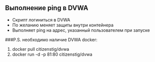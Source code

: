 ## Выполнение ping в DVWA
- Скрипт логиниться в DVWA
- По желанию меняет защиты внутри контейнера
- Выполняет ping на адрес, указанный пользователем при запуске 

###P.S. необходимо наличие DVWA docker:
1. docker pull citizenstig/dvwa
2. docker run -d -p 81:80 citizenstig/dvwa
